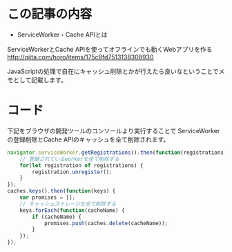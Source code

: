 
# この記事の内容

* ServiceWorker・Cache APIとは

ServiceWorkerとCache APIを使ってオフラインでも動くWebアプリを作る
http://qiita.com/horo/items/175c8fd7513138308930

JavaScriptの処理で自在にキャッシュ削除とかが行えたら良いなということでメモとして記載します。

# コード

下記をブラウザの開発ツールのコンソールより実行することで
ServiceWorkerの登録削除とCache APIのキャッシュを全て削除されます。

```JavaScript
navigator.serviceWorker.getRegistrations().then(function(registrations) {
    // 登録されているworkerを全て削除する
    for(let registration of registrations) {
        registration.unregister();
    }
});
caches.keys().then(function(keys) {
    var promises = [];
    // キャッシュストレージを全て削除する
    keys.forEach(function(cacheName) {
        if (cacheName) {
            promises.push(caches.delete(cacheName));
        }
    });
});
```
